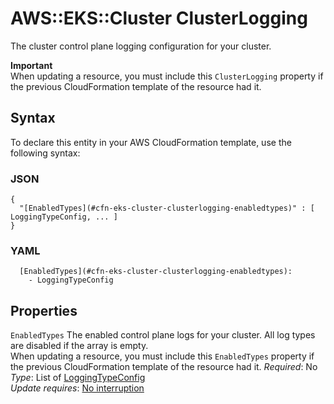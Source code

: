 # AWS::EKS::Cluster ClusterLogging<a name="aws-properties-eks-cluster-clusterlogging"></a>

The cluster control plane logging configuration for your cluster\.

**Important**  
When updating a resource, you must include this `ClusterLogging` property if the previous CloudFormation template of the resource had it\.

## Syntax<a name="aws-properties-eks-cluster-clusterlogging-syntax"></a>

To declare this entity in your AWS CloudFormation template, use the following syntax:

### JSON<a name="aws-properties-eks-cluster-clusterlogging-syntax.json"></a>

```
{
  "[EnabledTypes](#cfn-eks-cluster-clusterlogging-enabledtypes)" : [ LoggingTypeConfig, ... ]
}
```

### YAML<a name="aws-properties-eks-cluster-clusterlogging-syntax.yaml"></a>

```
  [EnabledTypes](#cfn-eks-cluster-clusterlogging-enabledtypes): 
    - LoggingTypeConfig
```

## Properties<a name="aws-properties-eks-cluster-clusterlogging-properties"></a>

`EnabledTypes`  <a name="cfn-eks-cluster-clusterlogging-enabledtypes"></a>
The enabled control plane logs for your cluster\. All log types are disabled if the array is empty\.  
When updating a resource, you must include this `EnabledTypes` property if the previous CloudFormation template of the resource had it\.
*Required*: No  
*Type*: List of [LoggingTypeConfig](aws-properties-eks-cluster-loggingtypeconfig.md)  
*Update requires*: [No interruption](https://docs.aws.amazon.com/AWSCloudFormation/latest/UserGuide/using-cfn-updating-stacks-update-behaviors.html#update-no-interrupt)